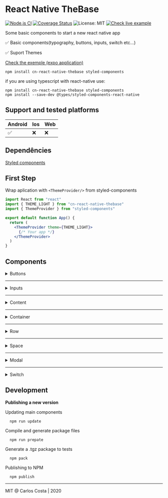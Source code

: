 <h1> React Native TheBase </h1>

[![Node.js CI](https://github.com/C4co/cn-react-native-thebase/actions/workflows/ci.yml/badge.svg)](https://github.com/C4co/cn-react-native-thebase/actions/workflows/ci.yml)
[![Coverage Status](https://coveralls.io/repos/github/C4co/cn-react-native-thebase/badge.svg?branch=master)](https://coveralls.io/github/C4co/cn-react-native-thebase?branch=master)
![License: MIT](https://img.shields.io/badge/License-MIT-blue.svg)
[![Check live example](https://img.shields.io/badge/example%20with%20Expo-000000.svg?style=flat&logo=EXPO&labelColor=000000&logoColor=ffffff)](https://expo.io/@carlosnc/projects/thebase)

<p>
  Some basic components to start a new react native app
</p>

✅ Basic components(typography, buttons, inputs, switch etc...)

✅ Suport Themes

[Check the exemple (expo application)](https://expo.io/@carlosnc/projects/thebase)

```
npm install cn-react-native-thebase styled-components
```

if you are using typescript with react-native use:

```
npm install cn-react-native-thebase styled-components
npm install --save-dev @types/styled-components-react-native
```

## Support and tested platforms

| Android | Ios | Web |
|---------|-----|-----|
| ✅      | ❌    | ❌    |

## Dependêncies
[Styled components](https://styled-components.com/)

## First Step
Wrap aplication with ```<ThemeProvider/>``` from styled-components

```jsx
import React from "react"
import { THEME_LIGHT } from "cn-react-native-thebase"
import { ThemeProvider } from "styled-components"

export default function App() {
  return (
    <ThemeProvider theme={THEME_LIGHT}>
      {/* Your app */}
    </ThemeProvider>
  )
}

```

## Components

<details>
  <summary> Buttons </summary>
  ...
</details>

---

<details>
  <summary> Inputs </summary>
  ...
</details>

---

<details>
  <summary> Content </summary>
  ...
</details>

---

<details>
  <summary> Container </summary>
  ...
</details>

---

<details>
  <summary> Row </summary>
  ...
</details>

---

<details>
  <summary> Space </summary>
  ...
</details>

---

<details>
  <summary> Modal </summary>
  ...
</details>

---

<details>
  <summary> Switch </summary>
  ...
</details>


## Development

**Publishing a new version**

Updating main components
```
  npm run update
```

Compile and generate package files
```
  npm run prepate
```

Generate a .tgz package to tests
```
  npm pack
```

Publishing to NPM
```
  npm publish
```

---

MIT @ Carlos Costa | 2020
